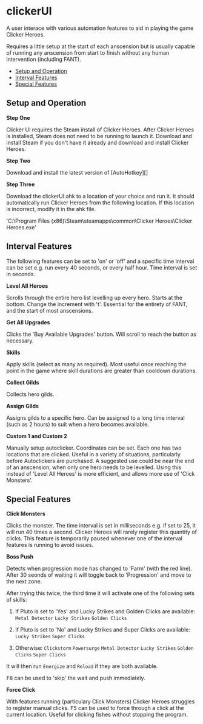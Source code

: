 # clickerUI

A user interace with various automation features to aid in playing the game Clicker Heroes.

Requires a little setup at the start of each anscension but is usually capable of running any anscension from start to finish without any human intervention (including FANT).


* [Setup and Operation](#setup-and-operation)
* [Interval Features](#interval-features)
* [Special Features](#special-features)


## Setup and Operation

**Step One**

Clicker UI requires the Steam install of Clicker Heroes.
After Clicker Heroes is installed, Steam does not need to be running to launch it.
Download and install Steam if you don't have it already and download and install Clicker Heroes.

**Step Two**

Download and install the latest version of [AutoHotkey][]

**Step Three**

Download the clickerUI.ahk to a location of your choice and run it. It should automatically run Clicker Heroes from the following location. If this location is incorrect, modify it in the ahk file.

'C:\Program Files (x86)\Steam\steamapps\common\Clicker Heroes\Clicker Heroes.exe'


## Interval Features

The following features can be set to 'on' or 'off' and a specific time interval can be set e.g. run every 40 seconds, or every half hour. Time interval is set in seconds.

**Level All Heroes**

Scrolls through the entire hero list levelling up every hero. Starts at the bottom. Change the increment with 't'.
Essential for the entirety of FANT, and the start of most anscensions.

**Get All Upgrades**

Clicks the 'Buy Available Upgrades' button. Will scroll to reach the button as necessary.

**Skills**

Apply skills (select as many as required). Most useful once reaching the point in the game where skill durations are greater than cooldown durations.

**Collect Gilds**

Collects hero gilds.

**Assign Gilds**

Assigns gilds to a specific hero. Can be assigned to a long time interval (such as 2 hours) to suit when a hero becomes available.

**Custom 1 and Custom 2**

Manually setup autoclicker. Coordinates can be set. Each one has two locations that are clicked. Useful in a variety of situations, particularly before Autoclickers are purchased. A suggested use could be near the end of an anscension, when only one hero needs to be levelled. Using this instead of 'Level All Heroes' is more efficient, and allows more use of 'Click Monsters'.


## Special Features

**Click Monsters**

Clicks the monster. The time interval is set in milliseconds e.g. if set to 25, it will run 40 times a second. Clicker Heroes will rarely register this quantity of clicks. This feature is temporarily paused whenever one of the interval features is running to avoid issues.

**Boss Push**

Detects when progression mode has changed to 'Farm' (with the red line). After 30 seonds of waiting it will toggle back to 'Progression' and move to the next zone.

After trying this twice, the third time it will activate one of the following sets of skills:

1) If Pluto is set to 'Yes' and Lucky Strikes and Golden Clicks are available: `Metal Detector`  `Lucky Strikes`  `Golden Clicks`

2) If Pluto is set to 'No' and Lucky Strikes and Super Clicks are available: `Lucky Strikes`  `Super Clicks`

3) Otherwise: `Clickstorm`  `Powersurge`  `Metal Detector`  `Lucky Strikes`  `Golden Clicks`  `Super Clicks`

It will then run `Energize` and `Reload` if they are both available.

<kbd>F8</kbd> can be used to 'skip' the wait and push immediately.
  
**Force Click**

With features running (particulary Click Monsters) Clicker Heroes struggles to register manual clicks. <kbd>F5</kbd> can be used to force through a click at the current location. Useful for clicking fishes without stopping the program.



  
